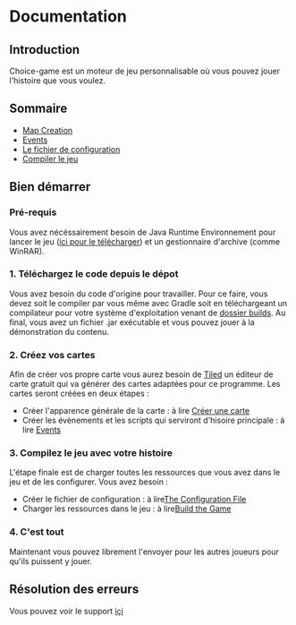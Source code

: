 # Documentation

## Introduction

Choice-game est un moteur de jeu personnalisable où vous pouvez jouer l'histoire que vous voulez.

## Sommaire
* [Map Creation](Map_creation.md#map-creation)
* [Events](Events.md#les-evenements)
* [Le fichier de configuration](Config.md#le-fichier-de-configuration)
* [Compiler le jeu](Build.md#compiler-le-jeu)

## Bien démarrer
### Pré-requis
Vous avez nécéssairement besoin de Java Runtime Environnement pour lancer le jeu ([ici pour le télécharger](https://www.java.com/download/)) et un gestionnaire d'archive (comme WinRAR).
### 1. Téléchargez le code depuis le dépot
Vous avez besoin du code d'origine pour travailler. Pour ce faire, vous devez soit le compiler par vous même avec Gradle soit en téléchargeant un compilateur pour votre système d'exploitation venant de [dossier builds](https://github.com/kalioz/Choice-Game/tree/master/builds). Au final, vous avez un fichier .jar exécutable et vous pouvez jouer à la démonstration du contenu.
### 2. Créez vos cartes
Afin de créer vos propre carte vous aurez besoin de [Tiled](http://www.mapeditor.org/) un éditeur de carte gratuit qui va générer des cartes adaptées pour ce programme. Les cartes seront créées en deux étapes :

* Créer l'apparence générale de la carte : à lire [Créer une carte](Map_creation.md#créer-une-carte)
* Créer les évènements et les scripts qui serviront d'hisoire principale : à lire [Events](Events.md#les-événements)

### 3. Compilez le jeu avec votre histoire
L'étape finale est de charger toutes les ressources que vous avez dans le jeu et de les configurer. Vous avez besoin :

* Créer le fichier de configuration : à lire[The Configuration File](Config.md#le-fichier-de-configuration)
* Charger les ressources dans le jeu : à lire[Build the Game](Build.md#compiler-le-jeu)

### 4. C'est tout
Maintenant vous pouvez librement l'envoyer pour les autres joueurs pour qu'ils puissent y jouer.

## Résolution des erreurs
Vous pouvez voir le support [içi](Build.md#3-tester-les-ressources)
